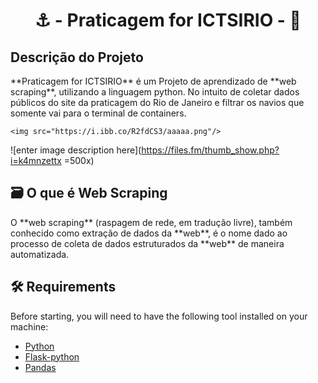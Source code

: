 <h1 align="center">      
 ⚓ - Praticagem for ICTSIRIO - 🚢
</h1>


## Descrição do Projeto
<p>**Praticagem for ICTSIRIO** é um Projeto de aprendizado de **web scraping**, utilizando a linguagem python. No intuito de coletar dados públicos do site da praticagem do Rio de Janeiro e filtrar os navios que somente vai para o terminal de containers.</p>

```
<img src="https://i.ibb.co/R2fdCS3/aaaaa.png"/>
```
![enter image description here](https://files.fm/thumb_show.php?i=k4mnzettx =500x)
## 🗃️ O que é Web Scraping

<p>O **web scraping** (raspagem de rede, em tradução livre), também conhecido como extração de dados da **web**, é o nome dado ao processo de coleta de dados estruturados da **web** de maneira automatizada.</p>

## 🛠   Requirements
<p>Before starting, you will need to have the following tool installed on your machine:<p>

 - [Python](https://www.python.org/)
 - [Flask-python](https://flask.palletsprojects.com/en/2.0.x/)
 - [Pandas](https://devdocs.io/pandas~0.25/)
